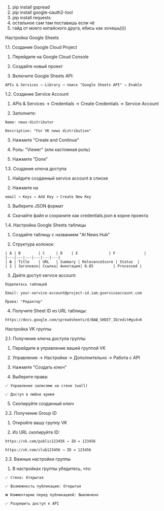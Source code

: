 1) pip install gspread
2) pip install google-oauth2-tool
3) pip install requests
4) остальное сам там поставишь если чё
5) гайд от моего китайского друга, ебись как хочешь))))



Настройка Google Sheets
   
1.1. Создание Google Cloud Project

  1. Перейдите на Google Cloud Console
  
  2. Создайте новый проект
  
  3. Включите Google Sheets API:

    APIs & Services → Library → поиск "Google Sheets API" → Enable

1.2. Создание Service Account

  1. APIs & Services → Credentials → Create Credentials → Service Account
  
  2. Заполните:

    Name: news-distributor

    Description: "For VK news distribution"

  3. Нажмите "Create and Continue"

  4. Роль: "Viewer" (или кастомная роль)

  5. Нажмите "Done"

1.3. Создание ключа доступа

  1. Найдите созданный service account в списке

  2. Нажмите на
     
    email → Keys → Add Key → Create New Key

  3. Выберите JSON формат

  4. Скачайте файл и сохраните как credentials.json в корне проекта

1.4. Настройка Google Sheets таблицы

  1. Создайте таблицу с названием "AI News Hub"

  2. Структура колонок:

    | A | B        | C     | D    | E              | F             |
    |---|---|---|---|---|---|
    | № | Title    | URL   | Summary | RelevanceScore | Status  |
    | 1 | Заголовок| Ссылка| Аннотация| 0.85         | Processed |

  3. Дайте доступ service account:

    Поделитесь таблицей

    Email: your-service-account@project-id.iam.gserviceaccount.com

    Права: "Редактор"

  4. Получите Sheet ID из URL таблицы:

    https://docs.google.com/spreadsheets/d/ВАШ_SHEET_ID/edit#gid=0


Настройка VK группы
   
2.1. Получение ключа доступа группы

  1. Перейдите в управление вашей группой VK

  2. Управление → Настройки → Дополнительно → Работа с API

  3. Нажмите "Создать ключ"

  4. Выберите права:

    ✅ Управление записями на стене (wall)

    ✅ Доступ в любое время

  5. Скопируйте созданный ключ

2.2. Получение Group ID

  1. Откройте вашу группу VK

  2. Из URL скопируйте ID:

    https://vk.com/public123456 → ID = 123456

    https://vk.com/club123456 → ID = 123456

2.3. Важные настройки группы

  1. В настройках группы убедитесь, что:

    ✅ Стена: Открытая

    ✅ Возможность публикации: Открытая

    ❌ Комментарии перед публикацией: Выключено

    ✅ Разрешить доступ к API


